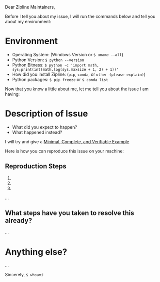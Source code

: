 Dear Zipline Maintainers,

Before I tell you about my issue, I will run the commands below and tell you about my environment:

# Environment

* Operating System: (Windows Version or `$ uname --all`)
* Python Version: `$ python --version`
* Python Bitness: `$ python -c 'import math, sys;print(int(math.log(sys.maxsize + 1, 2) + 1))'`
* How did you install Zipline: (`pip`, `conda`, or `other (please explain)`)
* Python packages: `$ pip freeze` or `$ conda list`

Now that you know a little about me, let me tell you about the issue I am
having:

# Description of Issue

* What did you expect to happen?
* What happened instead?

I will try and give a [Minimal, Complete, and Verifiable Example](https://stackoverflow.com/help/mcve)

Here is how you can reproduce this issue on your machine:

## Reproduction Steps



1.
2.
3.
...

## What steps have you taken to resolve this already?

...

# Anything else?

...

Sincerely,
`$ whoami`
